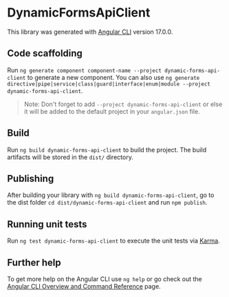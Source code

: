 # DynamicFormsApiClient

This library was generated with [Angular CLI](https://github.com/angular/angular-cli) version 17.0.0.

## Code scaffolding

Run `ng generate component component-name --project dynamic-forms-api-client` to generate a new component. You can also use `ng generate directive|pipe|service|class|guard|interface|enum|module --project dynamic-forms-api-client`.
> Note: Don't forget to add `--project dynamic-forms-api-client` or else it will be added to the default project in your `angular.json` file. 

## Build

Run `ng build dynamic-forms-api-client` to build the project. The build artifacts will be stored in the `dist/` directory.

## Publishing

After building your library with `ng build dynamic-forms-api-client`, go to the dist folder `cd dist/dynamic-forms-api-client` and run `npm publish`.

## Running unit tests

Run `ng test dynamic-forms-api-client` to execute the unit tests via [Karma](https://karma-runner.github.io).

## Further help

To get more help on the Angular CLI use `ng help` or go check out the [Angular CLI Overview and Command Reference](https://angular.io/cli) page.
